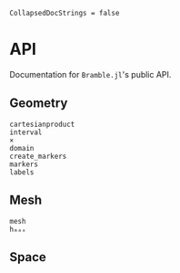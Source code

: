 ```@meta
CollapsedDocStrings = false
```

# API 
Documentation for `Bramble.jl`'s public API.

## Geometry

```@docs
cartesianproduct
interval
×
domain
create_markers
markers
labels
```

## Mesh

```@docs
mesh
hₘₐₓ
```

## Space
